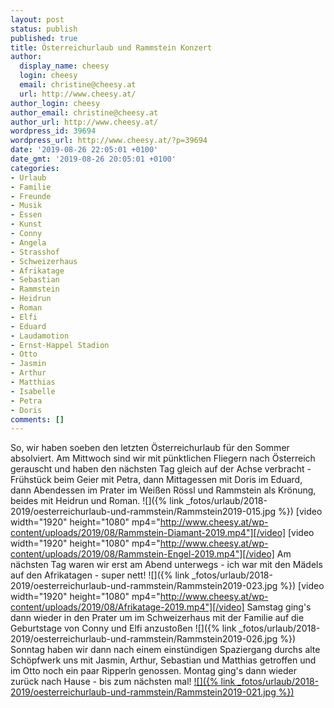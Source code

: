 ```yaml
---
layout: post
status: publish
published: true
title: Österreichurlaub und Rammstein Konzert
author:
  display_name: cheesy
  login: cheesy
  email: christine@cheesy.at
  url: http://www.cheesy.at/
author_login: cheesy
author_email: christine@cheesy.at
author_url: http://www.cheesy.at/
wordpress_id: 39694
wordpress_url: http://www.cheesy.at/?p=39694
date: '2019-08-26 22:05:01 +0100'
date_gmt: '2019-08-26 20:05:01 +0100'
categories:
- Urlaub
- Familie
- Freunde
- Musik
- Essen
- Kunst
- Conny
- Angela
- Strasshof
- Schweizerhaus
- Afrikatage
- Sebastian
- Rammstein
- Heidrun
- Roman
- Elfi
- Eduard
- Laudamotion
- Ernst-Happel Stadion
- Otto
- Jasmin
- Arthur
- Matthias
- Isabelle
- Petra
- Doris
comments: []
---
```

So, wir haben soeben den letzten Österreichurlaub für den Sommer absolviert.
Am Mittwoch sind wir mit pünktlichen Fliegern nach Österreich gerauscht und haben den nächsten Tag gleich auf der Achse verbracht - Frühstück beim Geier mit Petra, dann Mittagessen mit Doris im Eduard, dann Abendessen im Prater im Weißen Rössl und Rammstein als Krönung, beides mit Heidrun und Roman.
![]({% link _fotos/urlaub/2018-2019/oesterreichurlaub-und-rammstein/Rammstein2019-015.jpg %})
[video width="1920" height="1080" mp4="http://www.cheesy.at/wp-content/uploads/2019/08/Rammstein-Diamant-2019.mp4"][/video]
[video width="1920" height="1080" mp4="http://www.cheesy.at/wp-content/uploads/2019/08/Rammstein-Engel-2019.mp4"][/video]
Am nächsten Tag waren wir erst am Abend unterwegs - ich war mit den Mädels auf den Afrikatagen - super nett!
![]({% link _fotos/urlaub/2018-2019/oesterreichurlaub-und-rammstein/Rammstein2019-023.jpg %})
[video width="1920" height="1080" mp4="http://www.cheesy.at/wp-content/uploads/2019/08/Afrikatage-2019.mp4"][/video]
Samstag ging's dann wieder in den Prater um im Schweizerhaus mit der Familie auf die Geburtstage von Conny und Elfi anzustoßen
![]({% link _fotos/urlaub/2018-2019/oesterreichurlaub-und-rammstein/Rammstein2019-026.jpg %})
Sonntag haben wir dann nach einem einstündigen Spaziergang durchs alte Schöpfwerk uns mit Jasmin, Arthur, Sebastian und Matthias getroffen und im Otto noch ein paar Ripperln genossen.
Montag ging's dann wieder zurück nach Hause - bis zum nächsten mal!
[![]({% link _fotos/urlaub/2018-2019/oesterreichurlaub-und-rammstein/Rammstein2019-021.jpg %})](http://www.cheesy.at/oesterreichurlaub-und-rammstein/)
